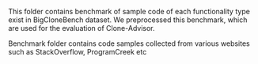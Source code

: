 This folder contains benchmark of sample code of each functionality type exist in BigCloneBench dataset.
We preprocessed this benchmark, which are used for the evaluation of Clone-Advisor.


Benchmark folder contains code samples collected from various websites such as StackOverflow, ProgramCreek etc
